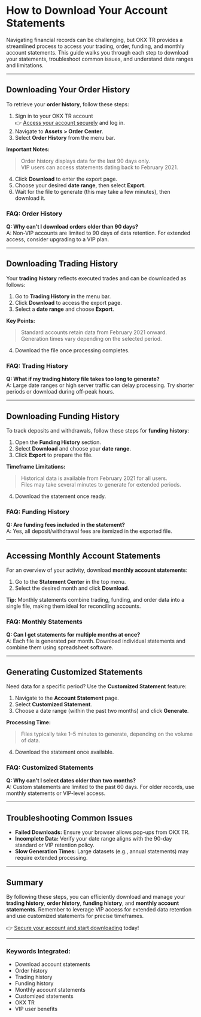# How to Download Your Account Statements  

Navigating financial records can be challenging, but OKX TR provides a streamlined process to access your trading, order, funding, and monthly account statements. This guide walks you through each step to download your statements, troubleshoot common issues, and understand date ranges and limitations.  

---

## Downloading Your Order History  

To retrieve your **order history**, follow these steps:  

1. Sign in to your OKX TR account  
👉 [Access your account securely](https://bit.ly/okx-bonus) and log in.  
2. Navigate to **Assets > Order Center**.  
3. Select **Order History** from the menu bar.  

**Important Notes:**  
> Order history displays data for the last 90 days only.  
> VIP users can access statements dating back to February 2021.  

4. Click **Download** to enter the export page.  
5. Choose your desired **date range**, then select **Export**.  
6. Wait for the file to generate (this may take a few minutes), then download it.  

### FAQ: Order History  
**Q: Why can’t I download orders older than 90 days?**  
A: Non-VIP accounts are limited to 90 days of data retention. For extended access, consider upgrading to a VIP plan.  

---

## Downloading Trading History  

Your **trading history** reflects executed trades and can be downloaded as follows:  

1. Go to **Trading History** in the menu bar.  
2. Click **Download** to access the export page.  
3. Select a **date range** and choose **Export**.  

**Key Points:**  
> Standard accounts retain data from February 2021 onward.  
> Generation times vary depending on the selected period.  

4. Download the file once processing completes.  

### FAQ: Trading History  
**Q: What if my trading history file takes too long to generate?**  
A: Large date ranges or high server traffic can delay processing. Try shorter periods or download during off-peak hours.  

---

## Downloading Funding History  

To track deposits and withdrawals, follow these steps for **funding history**:  

1. Open the **Funding History** section.  
2. Select **Download** and choose your **date range**.  
3. Click **Export** to prepare the file.  

**Timeframe Limitations:**  
> Historical data is available from February 2021 for all users.  
> Files may take several minutes to generate for extended periods.  

4. Download the statement once ready.  

### FAQ: Funding History  
**Q: Are funding fees included in the statement?**  
A: Yes, all deposit/withdrawal fees are itemized in the exported file.  

---

## Accessing Monthly Account Statements  

For an overview of your activity, download **monthly account statements**:  

1. Go to the **Statement Center** in the top menu.  
2. Select the desired month and click **Download**.  

**Tip:** Monthly statements combine trading, funding, and order data into a single file, making them ideal for reconciling accounts.  

### FAQ: Monthly Statements  
**Q: Can I get statements for multiple months at once?**  
A: Each file is generated per month. Download individual statements and combine them using spreadsheet software.  

---

## Generating Customized Statements  

Need data for a specific period? Use the **Customized Statement** feature:  

1. Navigate to the **Account Statement** page.  
2. Select **Customized Statement**.  
3. Choose a date range (within the past two months) and click **Generate**.  

**Processing Time:**  
> Files typically take 1–5 minutes to generate, depending on the volume of data.  

4. Download the statement once available.  

### FAQ: Customized Statements  
**Q: Why can’t I select dates older than two months?**  
A: Custom statements are limited to the past 60 days. For older records, use monthly statements or VIP-level access.  

---

## Troubleshooting Common Issues  

- **Failed Downloads:** Ensure your browser allows pop-ups from OKX TR.  
- **Incomplete Data:** Verify your date range aligns with the 90-day standard or VIP retention policy.  
- **Slow Generation Times:** Large datasets (e.g., annual statements) may require extended processing.  

---

## Summary  

By following these steps, you can efficiently download and manage your **trading history**, **order history**, **funding history**, and **monthly account statements**. Remember to leverage VIP access for extended data retention and use customized statements for precise timeframes.  

👉 [Secure your account and start downloading](https://bit.ly/okx-bonus) today!  

---

### Keywords Integrated:  
- Download account statements  
- Order history  
- Trading history  
- Funding history  
- Monthly account statements  
- Customized statements  
- OKX TR  
- VIP user benefits  
